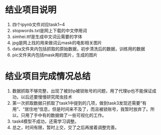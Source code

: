 # 结业项目说明
1. 四个ipynb文件对应task1~4
2. stopwords.txt是网上下载的中文停用词
3. simhei.ttf是生成中文词云需要的字体
4. jpg是网上找的用来做词云mask的电影相关图片
2. data文件夹内包括抓取的原始数据，初步清洗后的数据，训练用的数据
3. pic文件夹内包括mask用的图片，生成的图片
# 结业项目完成情况总结
1. 数据抓取不够完整，出现了被封ip被锁账号的问题，用了代理ip也不能保证成功，以后还要慢慢研究爬虫技术
2. 第一次抓取数据只抓取了task1中提到的几项，做到task3发现还需要“有用”、“居住地”信息，但是时间来不及了，而且被锁账号，我暂时放弃了。所以，只用了手中有的数据做了一些可视化的工作。
3. task4模型不成功，还需学习调整。
4. 总之，时间有限，暂时上交，交了之后再接着调整完善。 